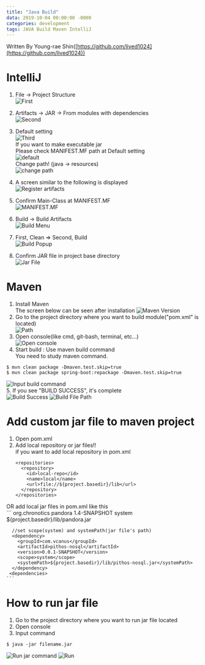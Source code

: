 ```yaml
---
title: "Java Build"
data: 2019-10-04 00:00:00 -0000
categories: development 
tags: JAVA Build Maven IntelliJ
---
```


Written By Young-rae Shin([https://github.com/lived1024](https://github.com/lived1024))  

# IntelliJ
 1. File -> Project Structure  
  ![First](https://user-images.githubusercontent.com/41990925/70882756-157a6900-2014-11ea-9d9c-2d5b70e1abc6.png)  
 2. Artifacts -> JAR -> From modules with dependencies  
  ![Second](https://user-images.githubusercontent.com/41990925/70882757-157a6900-2014-11ea-9b01-ea4d4a6e245c.png)  
 3. Default setting  
  ![Third](https://user-images.githubusercontent.com/41990925/70882754-14e1d280-2014-11ea-8a3f-d2a53539d6f8.png)  
  If you want to make executable jar  
  Please check MANIFEST.MF path at Default setting  
  ![default](https://user-images.githubusercontent.com/41990925/70882753-14e1d280-2014-11ea-8b13-034e5bb40105.png)  
  Change path! (java -> resources)  
  ![change path](https://user-images.githubusercontent.com/41990925/70882755-157a6900-2014-11ea-9389-2e582ca34d0f.png)  
 
 4. A screen similar to the following is displayed  
  ![Register artifacts](https://user-images.githubusercontent.com/41990925/70882750-14493c00-2014-11ea-8772-9229606899e0.png)  
 5. Confirm Main-Class at MANIFEST.MF  
  ![MANIFEST.MF](https://user-images.githubusercontent.com/41990925/70882752-14e1d280-2014-11ea-9a97-b81436e56105.png)  
 6. Build -> Build Artifacts  
  ![Build Menu](https://user-images.githubusercontent.com/41990925/70882748-14493c00-2014-11ea-9825-ae90e839c5e8.png)  
 7. First, Clean => Second, Build  
  ![Build Popup](https://user-images.githubusercontent.com/41990925/70882751-14e1d280-2014-11ea-832c-7008acdd6b74.png)  
 8. Confirm JAR file in project base directory  
  ![Jar File](https://user-images.githubusercontent.com/41990925/70882749-14493c00-2014-11ea-95e7-f3ae6b6f7b4e.png)  
 
# Maven
 1. Install Maven  
  The screen below can be seen after installation
  ![Maven Version](https://user-images.githubusercontent.com/41990925/71044871-42df2800-2176-11ea-96f7-5e8ce6c4901e.png)  
 2. Go to the project directory where you want to build module("pom.xml" is located)  
  ![Path](https://user-images.githubusercontent.com/41990925/71045085-006a1b00-2177-11ea-8b18-30208955f384.png)  
 3. Open console(like cmd, git-bash, terminal, etc...)  
  ![Open console](https://user-images.githubusercontent.com/41990925/71045174-5f2f9480-2177-11ea-870c-47d3ee303a64.png)  
 4. Start build : Use maven build command  
  You need to study maven command.
  ```
  $ mvn clean package -Dmaven.test.skip=true
  $ mvn clean package spring-boot:repackage -Dmaven.test.skip=true
  ```
  ![Input build command](https://user-images.githubusercontent.com/41990925/71045395-1d531e00-2178-11ea-8a43-4be3403cbe5d.png)  
 5. If you see "BUILD SUCCESS", it's complete  
  ![Build Success](https://user-images.githubusercontent.com/41990925/71045498-791da700-2178-11ea-953d-44a78da3ef54.png)
  ![Build File Path](https://user-images.githubusercontent.com/41990925/71047750-29db7480-2180-11ea-93ad-e98eed151b49.png)

# Add custom jar file to maven project
 1. Open pom.xml  
 2. Add local repository or jar files!!  
  if you want to add local repository in pom.xml   
    ```
    <repositories>
      <repository>
        <id>local-repo</id>
        <name>local</name>
        <url>file://${project.basedir}/lib</url>
      </repository>
    </repositories>
    ```   
  OR add local jar files in pom.xml like this   
    ```
     <dependencies>
      <dependency>
        <groupId>org.chronotics</groupId>
        <artifactId>pandora</artifactId>
        <version>1.4-SNAPSHOT</version>
        <scope>system</scope>
        <systemPath>${project.basedir}/lib/pandora.jar</systemPath>
      </dependency>

      //set scope(system) and systemPath(jar file's path)
      <dependency>
        <groupId>com.vcanus</groupId>
        <artifactId>pithos-nosql</artifactId>
        <version>0.0.1-SNAPSHOT</version>
        <scope>system</scope>
        <systemPath>${project.basedir}/lib/pithos-nosql.jar</systemPath>
      </dependency>
     <dependencies>
    ```   

# How to run jar file
1. Go to the project directory where you want to run jar file located
2. Open console  
3. Input command
 ```
 $ java -jar filename.jar
 ```
 ![Run jar command](https://user-images.githubusercontent.com/41990925/71047954-d0277a00-2180-11ea-8e4d-59ea5acd3612.png)
 ![Run](https://user-images.githubusercontent.com/41990925/71047977-f0573900-2180-11ea-80b9-6348577f30e7.png)
